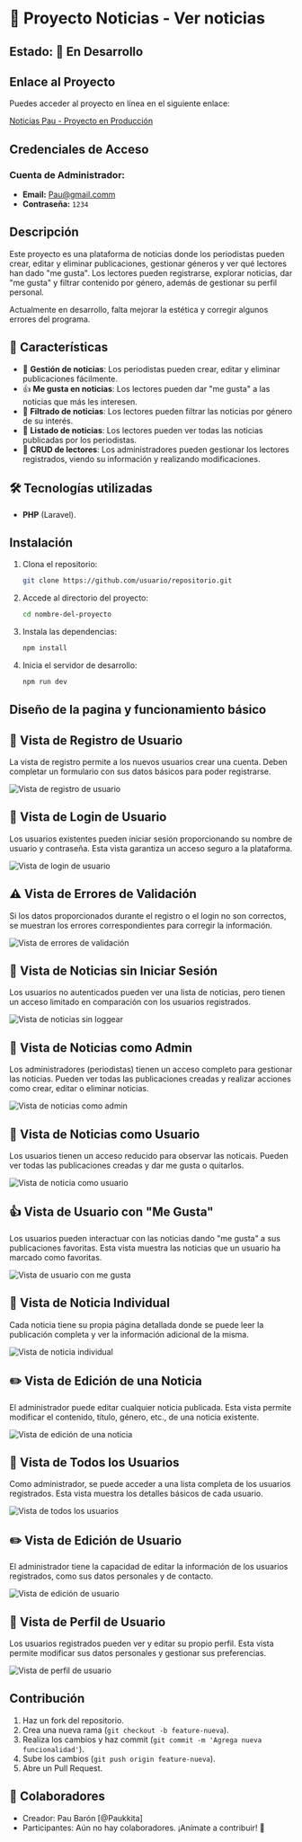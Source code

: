 # 📰  Proyecto Noticias - Ver noticias
## Estado: 🚧 En Desarrollo

## Enlace al Proyecto

Puedes acceder al proyecto en línea en el siguiente enlace:

[Noticias Pau - Proyecto en Producción](https://noticias-production-d414.up.railway.app)

## Credenciales de Acceso

### Cuenta de Administrador:

- **Email:** [Pau@gmail.comm](mailto:Pau@gmail.comm)
- **Contraseña:** `1234`

## Descripción
Este proyecto es una plataforma de noticias donde los periodistas pueden crear, editar y eliminar publicaciones, gestionar géneros y ver qué lectores han dado "me gusta". Los lectores pueden registrarse, explorar noticias, dar "me gusta" y filtrar contenido por género, además de gestionar su perfil personal.

Actualmente en desarrollo, falta mejorar la estética y corregir algunos errores del programa.

## 🌟 Características  
- 📰 **Gestión de noticias**: Los periodistas pueden crear, editar y eliminar publicaciones fácilmente.
- 👍 **Me gusta en noticias**: Los lectores pueden dar "me gusta" a las noticias que más les interesen.
- 📂 **Filtrado de noticias**: Los lectores pueden filtrar las noticias por género de su interés.
- 📅 **Listado de noticias**: Los lectores pueden ver todas las noticias publicadas por los periodistas.
- 📝 **CRUD de lectores**: Los administradores pueden gestionar los lectores registrados, viendo su información y realizando modificaciones.

## 🛠️ Tecnologías utilizadas

- **PHP** (Laravel).

## Instalación
1. Clona el repositorio:
   ```sh
   git clone https://github.com/usuario/repositorio.git
   ```
2. Accede al directorio del proyecto:
   ```sh
   cd nombre-del-proyecto
   ```
3. Instala las dependencias:
   ```sh
   npm install
   ```
4. Inicia el servidor de desarrollo:
   ```sh
   npm run dev
   ```

## Diseño de la pagina y funcionamiento básico
## 🔑 Vista de Registro de Usuario
La vista de registro permite a los nuevos usuarios crear una cuenta. Deben completar un formulario con sus datos básicos para poder registrarse.

![Vista de registro de usuario](https://github.com/user-attachments/assets/ba5a1952-bdfb-4fc9-ad04-fe304579c57d)

## 🔐 Vista de Login de Usuario
Los usuarios existentes pueden iniciar sesión proporcionando su nombre de usuario y contraseña. Esta vista garantiza un acceso seguro a la plataforma.

![Vista de login de usuario](https://github.com/user-attachments/assets/aa20fd43-d2b4-423b-b27d-e13e54c96d95)

## ⚠️ Vista de Errores de Validación
Si los datos proporcionados durante el registro o el login no son correctos, se muestran los errores correspondientes para corregir la información.

![Vista de errores de validación](https://github.com/user-attachments/assets/91902f2f-2047-43c8-b1d6-75870e0e319b)

## 📰 Vista de Noticias sin Iniciar Sesión
Los usuarios no autenticados pueden ver una lista de noticias, pero tienen un acceso limitado en comparación con los usuarios registrados.

![Vista de noticias sin loggear](https://github.com/user-attachments/assets/4c33973b-62e1-44cb-9ee5-0a9736b39857)


## 📝 Vista de Noticias como Admin
Los administradores (periodistas) tienen un acceso completo para gestionar las noticias. Pueden ver todas las publicaciones creadas y realizar acciones como crear, editar o eliminar noticias.

![Vista de noticias como admin](https://github.com/user-attachments/assets/9bb744b9-56d5-4b1d-86ad-e4e0ba304a4d)

## 📝 Vista de Noticias como Usuario
Los usuarios tienen un acceso reducido para observar las noticais. Pueden ver todas las publicaciones creadas y dar me gusta o quitarlos.

![Vista de noticia como usuario](https://github.com/user-attachments/assets/971ddd35-ed17-4e29-833e-04795a785fd0)


## 👍 Vista de Usuario con "Me Gusta"
Los usuarios pueden interactuar con las noticias dando "me gusta" a sus publicaciones favoritas. Esta vista muestra las noticias que un usuario ha marcado como favoritas.

![Vista de usuario con me gusta](https://github.com/user-attachments/assets/d1e401e3-7f41-41cd-8499-8fedbe5e1284)

## 📰 Vista de Noticia Individual
Cada noticia tiene su propia página detallada donde se puede leer la publicación completa y ver la información adicional de la misma.

![Vista de noticia individual](https://github.com/user-attachments/assets/d0d66f63-a749-4ee6-8b43-2425266c5ea2)

## ✏️ Vista de Edición de una Noticia
El administrador puede editar cualquier noticia publicada. Esta vista permite modificar el contenido, título, género, etc., de una noticia existente.

![Vista de edición de una noticia](https://github.com/user-attachments/assets/6e5f63f2-c407-4473-bb86-9f503046dc21)

## 👥 Vista de Todos los Usuarios
Como administrador, se puede acceder a una lista completa de los usuarios registrados. Esta vista muestra los detalles básicos de cada usuario.

![Vista de todos los usuarios](https://github.com/user-attachments/assets/f4b53cc6-be61-4683-837c-3e97ec180b1a)

## ✏️ Vista de Edición de Usuario
El administrador tiene la capacidad de editar la información de los usuarios registrados, como sus datos personales y de contacto.

![Vista de edición de usuario](https://github.com/user-attachments/assets/12cee33e-f9cc-4517-aa39-bbf86304d48b)

## 👤 Vista de Perfil de Usuario
Los usuarios registrados pueden ver y editar su propio perfil. Esta vista permite modificar sus datos personales y gestionar sus preferencias.

![Vista de perfil de usuario](https://github.com/user-attachments/assets/c205deb2-d7e4-43c2-9c09-31d46c8fc82e)


## Contribución
1. Haz un fork del repositorio.
2. Crea una nueva rama (`git checkout -b feature-nueva`).
3. Realiza los cambios y haz commit (`git commit -m 'Agrega nueva funcionalidad'`).
4. Sube los cambios (`git push origin feature-nueva`).
5. Abre un Pull Request.


## 👥 Colaboradores
- Creador: Pau Barón [@Paukkita]
- Participantes: Aún no hay colaboradores. ¡Anímate a contribuir! 🚀
